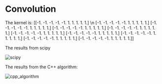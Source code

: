 # Convolution
The kernel is:
[[-1. -1. -1. -1. -1.  1.  1.  1.  1.  1.] \n
 [-1. -1. -1. -1. -1.  1.  1.  1.  1.  1.]
 [-1. -1. -1. -1. -1.  1.  1.  1.  1.  1.]
 [-1. -1. -1. -1. -1.  1.  1.  1.  1.  1.]
 [-1. -1. -1. -1. -1.  1.  1.  1.  1.  1.]
 [-1. -1. -1. -1. -1.  1.  1.  1.  1.  1.]
 [-1. -1. -1. -1. -1.  1.  1.  1.  1.  1.]
 [-1. -1. -1. -1. -1.  1.  1.  1.  1.  1.]
 [-1. -1. -1. -1. -1.  1.  1.  1.  1.  1.]
 [-1. -1. -1. -1. -1.  1.  1.  1.  1.  1.]]
 
 The results from scipy
 
 ![scipy](https://user-images.githubusercontent.com/72471813/146014534-ebe947c4-e06d-4bf9-a250-f45ec932cffa.png)

The results from the C++ algorithm:

![cpp_algorithm](https://user-images.githubusercontent.com/72471813/146014589-707f172f-729b-4743-bf68-db4b519578f5.png)
